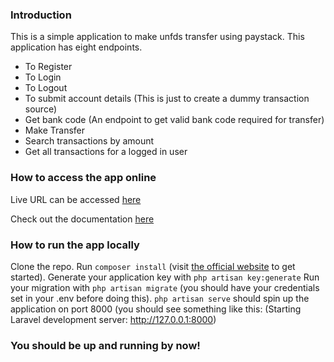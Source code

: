 ### Introduction

This is a simple application to make unfds transfer using paystack. This application has eight endpoints.

- To Register
- To Login
- To Logout
- To submit account details (This is just to create a  dummy transaction source)
- Get bank code (An endpoint to get valid bank code required for transfer)
- Make Transfer
- Search transactions by amount
- Get all transactions for a logged in user

### How to access the app online

Live URL can be accessed [here](https://laravel-transfer-api.herokuapp.com)

Check out the documentation [here](https://documenter.getpostman.com/view/5960688/TzsWspGG)

### How to run the app locally
Clone the repo.
Run ```composer install``` (visit [the official website](https://getcomposer.org/) to get started).
Generate your application key with ```php artisan key:generate```
Run your migration with ```php artisan migrate``` (you should have your credentials set in your .env before doing this).
```php artisan serve``` should spin up the application on port 8000 (you should see something like this: (Starting Laravel development server: http://127.0.0.1:8000)


### You should be up and running by now!